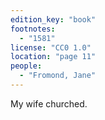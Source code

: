 ```yaml
---
edition_key: "book"
footnotes:
  - "1581"
license: "CC0 1.0"
location: "page 11"
people:
  - "Fromond, Jane"
---
```

My wife churched.
